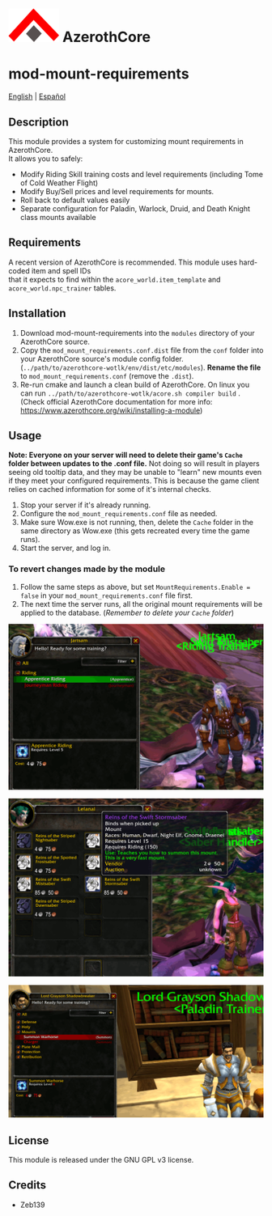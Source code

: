 # ![logo](https://raw.githubusercontent.com/azerothcore/azerothcore.github.io/master/images/logo-github.png) AzerothCore

# mod-mount-requirements

[English](README.md) | [Español](README_ES.md)  

## Description
This module provides a system for customizing mount requirements in AzerothCore.  
It allows you to safely:

* Modify Riding Skill training costs and level requirements (including Tome of Cold Weather Flight)
* Modify Buy/Sell prices and level requirements for mounts.  
* Roll back to default values easily
* Separate configuration for Paladin, Warlock, Druid, and Death Knight class mounts available

## Requirements
A recent version of AzerothCore is recommended. This module uses hard-coded item and spell IDs  
that it expects to find within the `acore_world.item_template` and `acore_world.npc_trainer` tables.

## Installation
1. Download mod-mount-requirements into the `modules` directory of your AzerothCore source. 
2. Copy the `mod_mount_requirements.conf.dist` file from the `conf` folder into your AzerothCore source's module config folder. (`../path/to/azerothcore-wotlk/env/dist/etc/modules`). **Rename the file** to `mod_mount_requirements.conf` (remove the `.dist`).
3. Re-run cmake and launch a clean build of AzerothCore. On linux you can run `../path/to/azerothcore-wotlk/acore.sh compiler build` . (Check official AzerothCore documentation for more info: https://www.azerothcore.org/wiki/installing-a-module)

## Usage
**Note: Everyone on your server will need to delete their game's `Cache` folder between updates to the .conf file.** Not doing so will result in players seeing old tooltip data, and they may be unable to "learn" new mounts even if they meet your configured requirements. This is because the game client relies on cached information for some of it's internal checks.  

1. Stop your server if it's already running.  
2. Configure the `mod_mount_requirements.conf` file as needed.  
3. Make sure Wow.exe is not running, then, delete the `Cache` folder in the same directory as Wow.exe (this gets recreated every time the game runs).  
4. Start the server, and log in.  

### To revert changes made by the module  
1. Follow the same steps as above, but set `MountRequirements.Enable = false` in your `mod_mount_requirements.conf` file first.  
2. The next time the server runs, all the original mount requirements will be applied to the database. (*Remember to delete your `Cache` folder*)
  
![Image of custom Riding Skill requirements](/.github/images/custom_riding_skill_reqs.png)  

![Image of custom Riding Skill requirements](/.github/images/custom_racial_mounts_reqs.png)  

![Image of custom Riding Skill requirements](/.github/images/custom_class_mounts_reqs.png)

## License
This module is released under the GNU GPL v3 license.

## Credits
- Zeb139